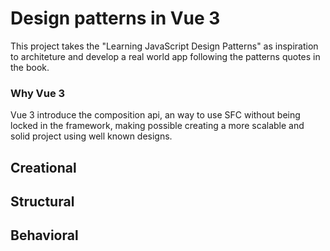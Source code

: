 # Design patterns in Vue 3

This project takes the "Learning JavaScript Design Patterns" as inspiration to architeture and develop a real world app following the patterns quotes in the book. 

### Why Vue 3

Vue 3 introduce the composition api, an way to use SFC without being locked in the framework,  making possible creating a more scalable and solid project using well known designs.


## Creational


## Structural


## Behavioral
